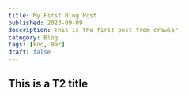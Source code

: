 ```yaml
---
title: My First Blog Post
published: 2023-09-09
description: This is the first post from crawler.
category: Blog
tags: [Foo, Bar]
draft: false
---
```

## This is a T2 title
